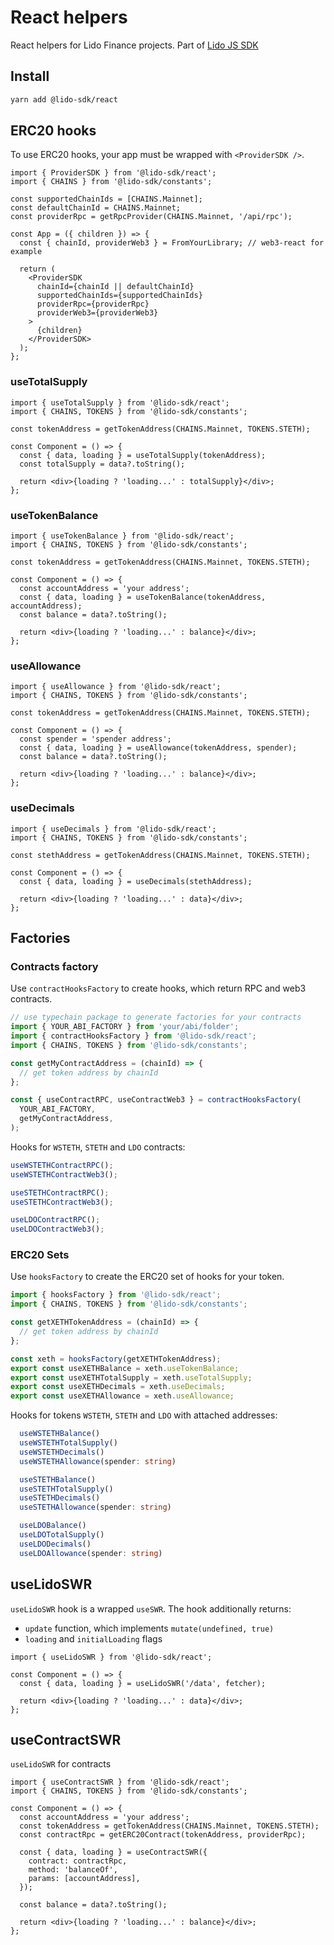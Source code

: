 # React helpers

React helpers for Lido Finance projects.
Part of [Lido JS SDK](https://github.com/lidofinance/lido-js-sdk/#readme)

## Install

```bash
yarn add @lido-sdk/react
```

## ERC20 hooks

To use ERC20 hooks, your app must be wrapped with `<ProviderSDK />`.

```tsx
import { ProviderSDK } from '@lido-sdk/react';
import { CHAINS } from '@lido-sdk/constants';

const supportedChainIds = [CHAINS.Mainnet];
const defaultChainId = CHAINS.Mainnet;
const providerRpc = getRpcProvider(CHAINS.Mainnet, '/api/rpc');

const App = ({ children }) => {
  const { chainId, providerWeb3 } = FromYourLibrary; // web3-react for example

  return (
    <ProviderSDK
      chainId={chainId || defaultChainId}
      supportedChainIds={supportedChainIds}
      providerRpc={providerRpc}
      providerWeb3={providerWeb3}
    >
      {children}
    </ProviderSDK>
  );
};
```

### useTotalSupply

```tsx
import { useTotalSupply } from '@lido-sdk/react';
import { CHAINS, TOKENS } from '@lido-sdk/constants';

const tokenAddress = getTokenAddress(CHAINS.Mainnet, TOKENS.STETH);

const Component = () => {
  const { data, loading } = useTotalSupply(tokenAddress);
  const totalSupply = data?.toString();

  return <div>{loading ? 'loading...' : totalSupply}</div>;
};
```

### useTokenBalance

```tsx
import { useTokenBalance } from '@lido-sdk/react';
import { CHAINS, TOKENS } from '@lido-sdk/constants';

const tokenAddress = getTokenAddress(CHAINS.Mainnet, TOKENS.STETH);

const Component = () => {
  const accountAddress = 'your address';
  const { data, loading } = useTokenBalance(tokenAddress, accountAddress);
  const balance = data?.toString();

  return <div>{loading ? 'loading...' : balance}</div>;
};
```

### useAllowance

```tsx
import { useAllowance } from '@lido-sdk/react';
import { CHAINS, TOKENS } from '@lido-sdk/constants';

const tokenAddress = getTokenAddress(CHAINS.Mainnet, TOKENS.STETH);

const Component = () => {
  const spender = 'spender address';
  const { data, loading } = useAllowance(tokenAddress, spender);
  const balance = data?.toString();

  return <div>{loading ? 'loading...' : balance}</div>;
};
```

### useDecimals

```tsx
import { useDecimals } from '@lido-sdk/react';
import { CHAINS, TOKENS } from '@lido-sdk/constants';

const stethAddress = getTokenAddress(CHAINS.Mainnet, TOKENS.STETH);

const Component = () => {
  const { data, loading } = useDecimals(stethAddress);

  return <div>{loading ? 'loading...' : data}</div>;
};
```

## Factories

### Contracts factory

Use `contractHooksFactory` to create hooks, which return RPC and web3 contracts.

```ts
// use typechain package to generate factories for your contracts
import { YOUR_ABI_FACTORY } from 'your/abi/folder';
import { contractHooksFactory } from '@lido-sdk/react';
import { CHAINS, TOKENS } from '@lido-sdk/constants';

const getMyContractAddress = (chainId) => {
  // get token address by chainId
};

const { useContractRPC, useContractWeb3 } = contractHooksFactory(
  YOUR_ABI_FACTORY,
  getMyContractAddress,
);
```

Hooks for `WSTETH`, `STETH` and `LDO` contracts:

```ts
useWSTETHContractRPC();
useWSTETHContractWeb3();
```

```ts
useSTETHContractRPC();
useSTETHContractWeb3();
```

```ts
useLDOContractRPC();
useLDOContractWeb3();
```

### ERC20 Sets

Use `hooksFactory` to create the ERC20 set of hooks for your token.

```ts
import { hooksFactory } from '@lido-sdk/react';
import { CHAINS, TOKENS } from '@lido-sdk/constants';

const getXETHTokenAddress = (chainId) => {
  // get token address by chainId
};

const xeth = hooksFactory(getXETHTokenAddress);
export const useXETHBalance = xeth.useTokenBalance;
export const useXETHTotalSupply = xeth.useTotalSupply;
export const useXETHDecimals = xeth.useDecimals;
export const useXETHAllowance = xeth.useAllowance;
```

Hooks for tokens `WSTETH`, `STETH` and `LDO` with attached addresses:

```ts
  useWSTETHBalance()
  useWSTETHTotalSupply()
  useWSTETHDecimals()
  useWSTETHAllowance(spender: string)
```

```ts
  useSTETHBalance()
  useSTETHTotalSupply()
  useSTETHDecimals()
  useSTETHAllowance(spender: string)
```

```ts
  useLDOBalance()
  useLDOTotalSupply()
  useLDODecimals()
  useLDOAllowance(spender: string)
```

## useLidoSWR

`useLidoSWR` hook is a wrapped `useSWR`. The hook additionally returns:

- `update` function, which implements `mutate(undefined, true)`
- `loading` and `initialLoading` flags

```tsx
import { useLidoSWR } from '@lido-sdk/react';

const Component = () => {
  const { data, loading } = useLidoSWR('/data', fetcher);

  return <div>{loading ? 'loading...' : data}</div>;
};
```

## useContractSWR

`useLidoSWR` for contracts

```tsx
import { useContractSWR } from '@lido-sdk/react';
import { CHAINS, TOKENS } from '@lido-sdk/constants';

const Component = () => {
  const accountAddress = 'your address';
  const tokenAddress = getTokenAddress(CHAINS.Mainnet, TOKENS.STETH);
  const contractRpc = getERC20Contract(tokenAddress, providerRpc);

  const { data, loading } = useContractSWR({
    contract: contractRpc,
    method: 'balanceOf',
    params: [accountAddress],
  });

  const balance = data?.toString();

  return <div>{loading ? 'loading...' : balance}</div>;
};
```
